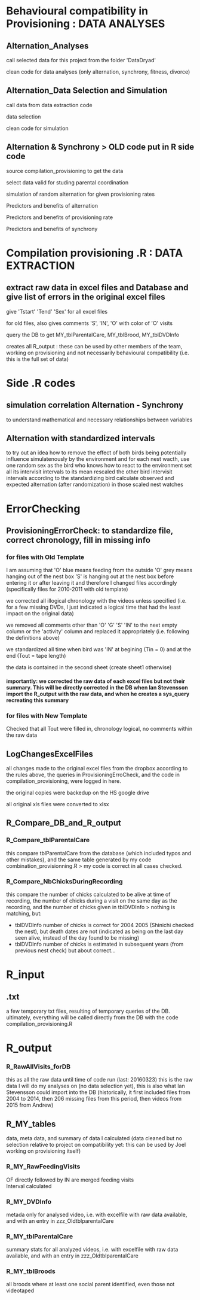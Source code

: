# Behavioural compatibility in Provisioning : DATA ANALYSES

## Alternation_Analyses

call selected data for this project from the folder 'DataDryad'

clean code for data analyses (only alternation, synchrony, fitness, divorce)

## Alternation_Data Selection and Simulation

call data from data extraction code

data selection

clean code for simulation


## Alternation & Synchrony > OLD code put in R side code

source compilation_provisioning to get the data

select data valid for studing parental coordination

simulation of random alternation for given provisioning rates

Predictors and benefits of alternation

Predictors and benefits of provisioning rate

Predictors and benefits of synchrony




# Compilation provisioning .R : DATA EXTRACTION



## extract raw data in excel files and Database and give list of errors in the original excel files

give 'Tstart' 'Tend' 'Sex' for all excel files

for old files, also gives comments 'S', 'IN', 'O' with color of 'O' visits

query the DB to get MY_tblParentalCare, MY_tblBrood, MY_tblDVDInfo

creates all R_output : these can be used by other members of the team, working on provisioning and not necessarily behavioural compatibility (i.e. this is the full set of data)


# Side .R codes

## simulation correlation Alternation - Synchrony
to understand mathematical and necessary relationships between variables

## Alternation with standardized intervals
to try out an idea how to remove the effect of both birds being potentially influence simulatenously by the environment and
for each nest wacth, use one random sex as the bird who knows how to react to the environment
set all its intervisit intervals to its mean
rescaled the other bird intervisit intervals according to the standardizing bird
calculate observed and expected alternation (after randomization) in those scaled nest watches



# ErrorChecking


## ProvisioningErrorCheck: to standardize file, correct chronology, fill in missing info

### for files with Old Template

I am assuming that 
'O' blue means feeding from the outside
'O' grey means hanging out of the nest box
'S' is hanging out at the nest box before entering it or after leaving it
and therefore I changed files accordingly (specifically files for 2010-2011 with old template)

we corrected all illogical chronology with the videos unless specified (i.e. for a few missing DVDs, I just indicated a logical time that had the least impact on the original data)

we removed all comments other than 'O' 'G' 'S' 'IN' to the next empty column or the 'activity' column
and replaced it appropriately (i.e. following the definitions above)

we standardized  all time when bird was 'IN' at begining (Tin = 0) and at the end (Tout = tape length)

the data is contained in the second sheet (create sheet1 otherwise)

#### importantly: we corrected the raw data of each excel files but not their summary. This will be directly corrected in the DB when Ian Stevensson import the R_output with the raw data, and when he creates a sys_query recreating this summary



### for files with New Template

Checked that all Tout were filled in, chronology logical, no comments within the raw data






## LogChangesExcelFiles

all changes made to the original excel files from the dropbox according to the rules above, the queries in ProvisioningErroCheck, and the code in compilation_provisioning, were logged in here.

the original copies were backedup on the HS google drive

all original xls files were converted to xlsx





## R_Compare_DB_and_R_output

### R_Compare_tblParentalCare

this compare tblParentalCare from the database (which included typos and other mistakes), and the same table generated by my code combination_provisionning.R > my code is correct in all cases checked.


### R_Compare_NbChicksDuringRecording

this compare the number of chicks calculated to be alive at time of recording, the number of chicks during a visit on the same day as the recording, and the number of chicks given in tblDVDInfo > nothing is matching, but:
- tblDVDInfo number of chicks is correct for 2004 2005 (Shinichi checked the nest), but death dates are not (indicated as being on the last day seen alive, instead of the day found to be missing)
- tblDVDInfo number of chicks is estimated in subsequent years (from previous nest check) but about correct...





# R_input

## .txt

a few temporary txt files, resulting of temporary queries of the DB.
ultimately, everything will be called directly from the DB with the code compilation_provisioning.R



# R_output


### R_RawAllVisits_forDB

this as all the raw data until time of code run (last: 20160323)
this is the raw data I will do my analyses on (no data selection yet), this is also what Ian Stevensson could import into the DB
(historically, it first included files from 2004 to 2014, then 206 missing files from this period, then videos from 2015 from Andrew)


## R_MY_tables 

data, meta data, and summary of data I calculated (data cleaned but no selection relative to project on compatibility yet: this can be used by Joel working on provisioning itself)


### R_MY_RawFeedingVisits

OF directly followed by IN are merged feeding visits  
Interval calculated


### R_MY_DVDInfo

metada only for analysed video, i.e. with excelfile with raw data available, and with an entry in zzz_OldtblparentalCare


### R_MY_tblParentalCare

summary stats for all analyzed videos, i.e. with excelfile with raw data available, and with an entry in zzz_OldtblparentalCare



### R_MY_tblBroods

all broods where at least one social parent identified, even those not videotaped




